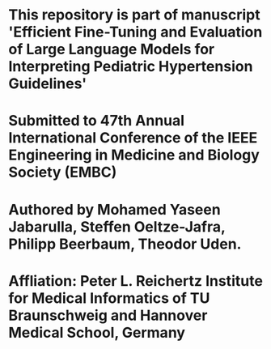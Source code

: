 # This repository is part of manuscript 'Efficient Fine-Tuning and Evaluation of Large Language Models for Interpreting Pediatric Hypertension Guidelines' 
# Submitted to 47th Annual International Conference of the IEEE Engineering in Medicine and Biology Society (EMBC) 
# Authored by Mohamed Yaseen Jabarulla, Steffen Oeltze-Jafra, Philipp Beerbaum, Theodor Uden. 
# Affliation: Peter L. Reichertz Institute for Medical Informatics of TU Braunschweig and Hannover Medical School, Germany

